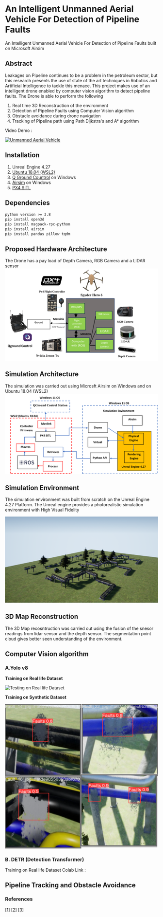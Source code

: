 # An Intelligent Unmanned Aerial Vehicle For Detection of Pipeline Faults
An Intelligent Unmanned Aerial Vehicle For Detection of Pipeline Faults built on Microsoft Airsim
## Abstract
Leakages on Pipeline continues to be a problem in the petroleum sector, but this research presents the use of state of the art techniques in Robotics and Artificial Intelligence to tackle this menace. This project makes use of an intelligent drone enabled by computer vision algorithm to detect pipeline faults.
The Drone is able to perform the following
1. Real time 3D Reconstruction of the environment
2. Detection of Pipeline Faults using Computer Vision algorithm
3. Obstacle avoidance during drone navigation
4. Tracking of Pipeline path using Path Dijkstra's and A* algorithm

Video Demo :


[![Unmanned Aerial Vehicle](https://img.youtube.com/vi/1v-ivv_LiHk/0.jpg)](https://www.youtube.com/watch?v=1v-ivv_LiHk)


## Installation 
1. Unreal Engine 4.27
2. [Ubuntu 18.04 (WSL2)](https://ubuntu.com/tutorials/install-ubuntu-on-wsl2-on-windows-10#1-overview)
3. [Q Ground Countrol](http://qgroundcontrol.com/) on Windows
4. [Airsim](https://github.com/microsoft/AirSim) on Windows 
5. [PX4 SITL](https://microsoft.github.io/AirSim/px4_sitl/)

## Dependencies
```
python version >= 3.8
pip install open3d
pip install msgpack-rpc-python
pip install airsim
pip install pandas pillow tqdm
```


## Proposed Hardware Architecture
The Drone has a pay load of Depth Camera, RGB Camera and a LIDAR sensor
![Proposed Hardware Architecture](images/Hardware_Architecture.png) 


## Simulation Architecture
The simulation was carried out using Microsft Airsim on Windows and on Ubuntu 18.04 (WSL2)
![Simulation Architecture](images/Internal_Architecture.png) 

## Simulation Environment
The simulation environment was built from scratch on the Unreal Engine 4.27 Platform. The Unreal engine provides a photorealistic simulation environment with High Visual Fidelity


![Physical Environment on Unreal Engine](images/Pipeline_environment.png) 


## 3D Map Reconstruction
The 3D Map recosntruction was carried out using the fusion of the snesor readings from lidar sensor and the depth sensor. The segmentation point cloud gives better seen understanding of the environment.

## Computer Vision algorithm 

### A.Yolo v8
**Training on Real life Dataset**

![Testing on Real life Dataset](images/Test_Yolo_real.png)

**Training on Synthetic Dataset**

![Testing on Synthetic Dataset](images/test_yolo8.png)

### B. DETR (Detection Transformer)
Training on Real life Dataset
Colab Link :
## Pipeline Tracking and Obstacle Avoidance

### References
[1]
[2]
[3]
